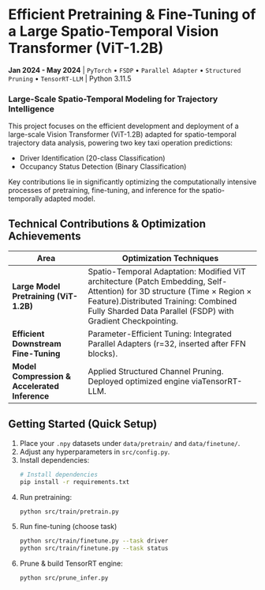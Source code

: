 # Efficient Pretraining & Fine-Tuning of a Large Spatio-Temporal Vision Transformer (ViT-1.2B)
​**Jan 2024 - May 2024**​ | `PyTorch` • `FSDP` • `Parallel Adapter` • `Structured Pruning` • `TensorRT-LLM` | Python 3.11.5  

### Large-Scale Spatio-Temporal Modeling for Trajectory Intelligence
This project focuses on the ​efficient development and deployment​ of a large-scale Vision Transformer (ViT-1.2B) adapted for spatio-temporal trajectory data analysis, powering two key taxi operation predictions:  
- Driver Identification (20-class Classification)​
- ​Occupancy Status Detection (Binary Classification)​

Key contributions lie in ​significantly optimizing​ the computationally intensive processes of ​pretraining, fine-tuning, and inference​ for the spatio-temporally adapted model.

## Technical Contributions & Optimization Achievements
| ​**Area**​               | ​**Optimization Techniques**​                          |
|-----------------------------|------------------------------------------|
| ​**Large Model Pretraining (ViT-1.2B)​**​           | ​Spatio-Temporal Adaptation: Modified ViT architecture (Patch Embedding, Self-Attention) for 3D structure (Time × Region × Feature). ​Distributed Training: Combined Fully Sharded Data Parallel (FSDP) with ​Gradient Checkpointing. |
| ​**Efficient Downstream Fine-Tuning**​       | Parameter-Efficient Tuning: Integrated ​Parallel Adapters​ (r=32, inserted after FFN blocks). |
| ​**Model Compression & Accelerated Inference**​  | Applied ​Structured Channel Pruning. Deployed optimized engine via ​TensorRT-LLM. |

## Getting Started (Quick Setup)
1. Place your `.npy` datasets under `data/pretrain/` and `data/finetune/`.
2. Adjust any hyperparameters in `src/config.py`.
3. Install dependencies:
    ```bash
    # Install dependencies
    pip install -r requirements.txt
    ```
4. Run pretraining:
    ```bash
    python src/train/pretrain.py
    ```
5. Run fine-tuning (choose task)
    ```bash
    python src/train/finetune.py --task driver
    python src/train/finetune.py --task status
    ```
6. Prune & build TensorRT engine:
    ```bash
    python src/prune_infer.py
    ```